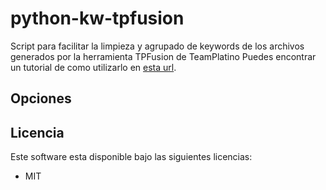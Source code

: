 # python-kw-tpfusion
Script para facilitar la limpieza y agrupado de keywords de los archivos generados por la herramienta TPFusion de TeamPlatino
Puedes encontrar un tutorial de como utilizarlo en <a href="https://jlmarin.eu">esta url</a>.


## Opciones



## Licencia

Este software esta disponible bajo las siguientes licencias:

  * MIT
